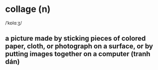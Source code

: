 # collage (n)

/ˈkɒlɑːʒ/

## a picture made by sticking pieces of colored paper, cloth, or photograph on a surface, or by putting images together on a computer (tranh dán)